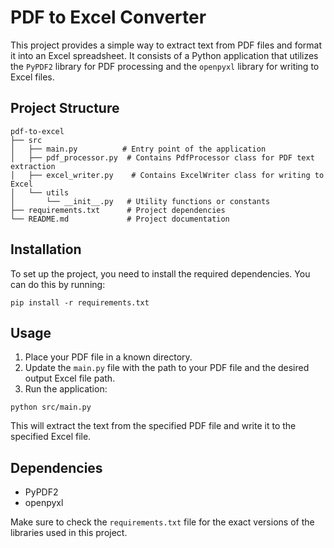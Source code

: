 # PDF to Excel Converter

This project provides a simple way to extract text from PDF files and format it into an Excel spreadsheet. It consists of a Python application that utilizes the `PyPDF2` library for PDF processing and the `openpyxl` library for writing to Excel files.

## Project Structure

```
pdf-to-excel
├── src
│   ├── main.py          # Entry point of the application
│   ├── pdf_processor.py  # Contains PdfProcessor class for PDF text extraction
│   ├── excel_writer.py    # Contains ExcelWriter class for writing to Excel
│   └── utils
│       └── __init__.py   # Utility functions or constants
├── requirements.txt      # Project dependencies
└── README.md             # Project documentation
```

## Installation

To set up the project, you need to install the required dependencies. You can do this by running:

```
pip install -r requirements.txt
```

## Usage

1. Place your PDF file in a known directory.
2. Update the `main.py` file with the path to your PDF file and the desired output Excel file path.
3. Run the application:

```
python src/main.py
```

This will extract the text from the specified PDF file and write it to the specified Excel file.

## Dependencies

- PyPDF2
- openpyxl

Make sure to check the `requirements.txt` file for the exact versions of the libraries used in this project.